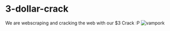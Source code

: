 # 3-dollar-crack
We are webscraping and cracking the web with our $3 Crack :P
![vampork](https://github.com/mcrangler37/3-dollar-crack/assets/144483135/955fd6c1-faa4-47f0-ab26-da7c8a78a1a2)
